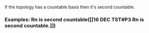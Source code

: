 If the topology has a countable basis then it's second countable.

### Examples: Rn is second countable([[16 DEC TST#P3 Rn is second countable.]]) 